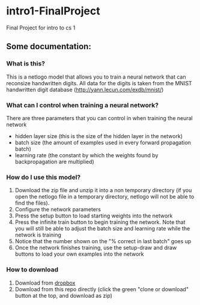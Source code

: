 # intro1-FinalProject
Final Project for intro to cs 1

## Some documentation:

### What is this? 
This is a netlogo model that allows you to train a neural network that can reconsize handwritten digits. All data for the digits is taken from the MNIST handwritten digit database (http://yann.lecun.com/exdb/mnist/) 

### What can I control when training a neural network?
There are three parameters that you can control in when training the neural network
- hidden layer size (this is the size of the hidden layer in the network)
- batch size (the amount of examples used in every forward propagation batch)
- learning rate (the constant by which the weights found by backpropagation are multiplied)

### How do I use this model?
1. Download the zip file and unzip it into a non temporary directory (if you open the netlogo file in a temporary directory, netlogo will not be able to find the files).
2. Configure the network parameters
2. Press the setup button to load starting weights into the network
3. Press the infinite train button to begin training the network. Note that you will still be able to adjust the batch size and learning rate while the network is training
4. Notice that the number shown on the "% correct in last batch" goes up
5. Once the network finishes training, use the setup-draw and draw buttons to load your own examples into the network

### How to download
1. Download from [dropbox](https://www.dropbox.com/s/td7uhfiye4fr3ig/intro1-FinalProject-master.zip?dl=0)
2. Download from this repo directly (click the green "clone or download" button at the top, and download as zip)

